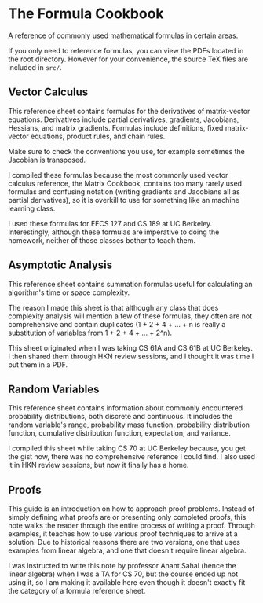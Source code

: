 # The Formula Cookbook

A reference of commonly used mathematical formulas in certain areas.

If you only need to reference formulas, you can view the PDFs located in the root directory. However for your convenience, the source TeX files are included in `src/`.

## Vector Calculus

This reference sheet contains formulas for the derivatives of matrix-vector equations. Derivatives include partial derivatives, gradients, Jacobians, Hessians, and matrix gradients. Formulas include definitions, fixed matrix-vector equations, product rules, and chain rules.

Make sure to check the conventions you use, for example sometimes the Jacobian is transposed.

I compiled these formulas because the most commonly used vector calculus reference, the Matrix Cookbook, contains too many rarely used formulas and confusing notation (writing gradients and Jacobians all as partial derivatives), so it is overkill to use for something like an machine learning class.

I used these formulas for EECS 127 and CS 189 at UC Berkeley. Interestingly, although these formulas are imperative to doing the homework, neither of those classes bother to teach them.

## Asymptotic Analysis

This reference sheet contains summation formulas useful for calculating an algorithm's time or space complexity.

The reason I made this sheet is that although any class that does complexity analysis will mention a few of these formulas, they often are not comprehensive and contain duplicates (1 + 2 + 4 + ... + n is really a substitution of variables from 1 + 2 + 4 + ... + 2^n).

This sheet originated when I was taking CS 61A and CS 61B at UC Berkeley. I then shared them through HKN review sessions, and I thought it was time I put them in a PDF.

## Random Variables

This reference sheet contains information about commonly encountered probability distributions, both discrete and continuous. It includes the random variable's range, probability mass function, probability distribution function, cumulative distribution function, expectation, and variance.

I compiled this sheet while taking CS 70 at UC Berkeley because, you get the gist now, there was no comprehensive reference I could find. I also used it in HKN review sessions, but now it finally has a home.

## Proofs

This guide is an introduction on how to approach proof problems. Instead of simply defining what proofs are or presenting only completed proofs, this note walks the reader through the entire process of writing a proof. Through examples, it teaches how to use various proof techniques to arrive at a solution. Due to historical reasons there are two versions, one that uses examples from linear algebra, and one that doesn't require linear algebra.

I was instructed to write this note by professor Anant Sahai (hence the linear algebra) when I was a TA for CS 70, but the course ended up not using it, so I am making it available here even though it doesn't exactly fit the category of a formula reference sheet.